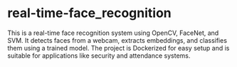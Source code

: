 # real-time-face_recognition
This is a real-time face recognition system using OpenCV, FaceNet, and SVM. It detects faces from a webcam, extracts embeddings, and classifies them using a trained model. The project is Dockerized for easy setup and is suitable for applications like security and attendance systems.
